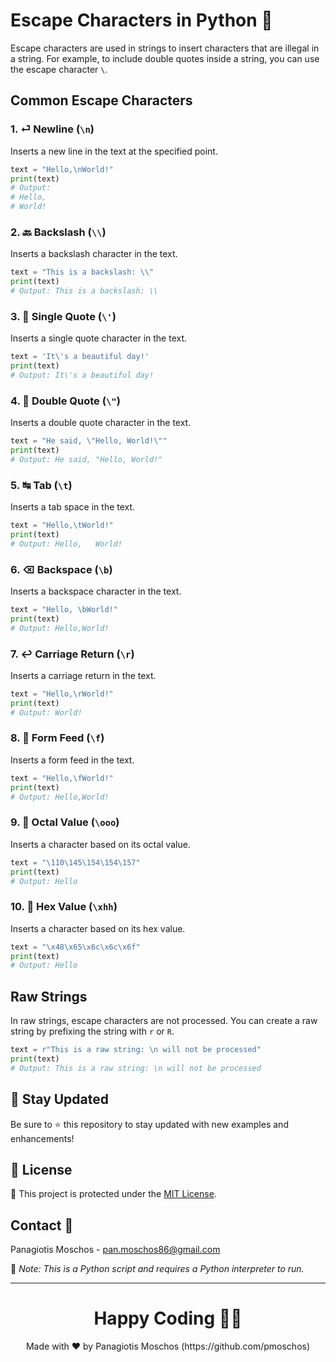 
# Escape Characters in Python 🐍

Escape characters are used in strings to insert characters that are illegal in a string. For example, to include double quotes inside a string, you can use the escape character `\`.

## Common Escape Characters

### 1. ⏎ **Newline (`\n`)**
Inserts a new line in the text at the specified point.

```python
text = "Hello,\nWorld!"
print(text)
# Output:
# Hello,
# World!
```

### 2. 🔙 **Backslash (`\\`)**
Inserts a backslash character in the text.

```python
text = "This is a backslash: \\"
print(text)
# Output: This is a backslash: \\
```

### 3. 📝 **Single Quote (`\'`)**
Inserts a single quote character in the text.

```python
text = 'It\'s a beautiful day!'
print(text)
# Output: It\'s a beautiful day!
```

### 4. 💬 **Double Quote (`\"`)**
Inserts a double quote character in the text.

```python
text = "He said, \"Hello, World!\""
print(text)
# Output: He said, "Hello, World!"
```

### 5. ↹ **Tab (`\t`)**
Inserts a tab space in the text.

```python
text = "Hello,\tWorld!"
print(text)
# Output: Hello,   World!
```

### 6. ⌫ **Backspace (`\b`)**
Inserts a backspace character in the text.

```python
text = "Hello, \bWorld!"
print(text)
# Output: Hello,World!
```

### 7. ↩️ **Carriage Return (`\r`)**
Inserts a carriage return in the text.

```python
text = "Hello,\rWorld!"
print(text)
# Output: World!
```

### 8. 📃 **Form Feed (`\f`)**
Inserts a form feed in the text.

```python
text = "Hello,\fWorld!"
print(text)
# Output: Hello,World!
```

### 9. 🐙 **Octal Value (`\ooo`)**
Inserts a character based on its octal value.

```python
text = "\110\145\154\154\157"
print(text)
# Output: Hello
```

### 10. 🔢 **Hex Value (`\xhh`)**
Inserts a character based on its hex value.

```python
text = "\x48\x65\x6c\x6c\x6f"
print(text)
# Output: Hello
```

## Raw Strings

In raw strings, escape characters are not processed. You can create a raw string by prefixing the string with `r` or `R`.

```python
text = r"This is a raw string: \n will not be processed"
print(text)
# Output: This is a raw string: \n will not be processed
```

## 📢 Stay Updated

Be sure to ⭐ this repository to stay updated with new examples and enhancements!

## 📄 License
🔐 This project is protected under the [MIT License](https://mit-license.org/).

## Contact 📧
Panagiotis Moschos - pan.moschos86@gmail.com

🔗 *Note: This is a Python script and requires a Python interpreter to run.*

---

<h1 align=center>Happy Coding 👨‍💻 </h1>

<p align="center">
  Made with ❤️ by Panagiotis Moschos (https://github.com/pmoschos)
</p>
